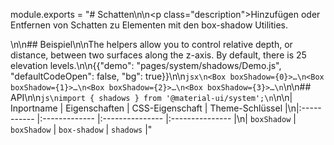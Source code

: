 module.exports = "# Schatten\n\n<p class=\"description\">Hinzufügen oder Entfernen von Schatten zu Elementen mit den box-shadow Utilities.</p>\n\n## Beispiel\n\nThe helpers allow you to control relative depth, or distance, between two surfaces along the z-axis. By default, there is 25 elevation levels.\n\n{{\"demo\": \"pages/system/shadows/Demo.js\", \"defaultCodeOpen\": false, \"bg\": true}}\n\n```jsx\n<Box boxShadow={0}>…\n<Box boxShadow={1}>…\n<Box boxShadow={2}>…\n<Box boxShadow={3}>…\n```\n\n## API\n\n```js\nimport { shadows } from '@material-ui/system';\n```\n\n| Inportname  | Eigenschaften | CSS-Eigenschaft | Theme-Schlüssel |\n|:----------- |:------------- |:--------------- |:--------------- |\n| `boxShadow` | `boxShadow`   | `box-shadow`    | `shadows`       |"